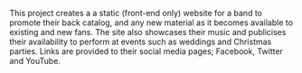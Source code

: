 This project creates a  a static (front-end only) website for a band to promote their back catalog, and any new material as it becomes available to existing and new fans.
The site also showcases their music and publicises their availability to perform at events such as weddings and Christmas parties.
Links are provided to their social media pages; Facebook, Twitter and YouTube.
